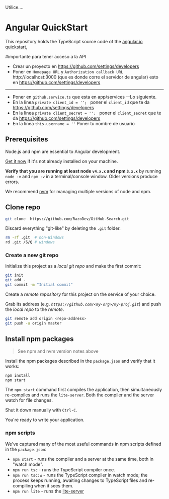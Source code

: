 Utilice....

# Angular QuickStart
This repository holds the TypeScript source code of the [angular.io quickstart](https://angular.io/docs/ts/latest/quickstart.html),

#importante para tener acceso a la API
 * Crear un proyecto en https://github.com/settings/developers
 * Poner en `Homepage URL` y `Authorization callback URL` http://localhost:3000 (que es donde corre el servidor de angular) esto en https://github.com/settings/developers
 ----------------------------------------------------------------------
 * Poner en `github.service.ts` que esta en app/services --Lo siguiente.
 * En la linea  `private client_id = ''; ` poner el `client_id` que te da https://github.com/settings/developers
 * En la linea `private client_secret = ''; ` poner el `client_secret` que te da https://github.com/settings/developers
 * En la linea `this.username = ''` Poner tu nombre de usuario

## Prerequisites

Node.js and npm are essential to Angular development. 
    
<a href="https://docs.npmjs.com/getting-started/installing-node" target="_blank" title="Installing Node.js and updating npm">
Get it now</a> if it's not already installed on your machine.
 
**Verify that you are running at least node `v4.x.x` and npm `3.x.x`**
by running `node -v` and `npm -v` in a terminal/console window.
Older versions produce errors.

We recommend [nvm](https://github.com/creationix/nvm) for managing multiple versions of node and npm.

## Clone repo


```bash
git clone  https://github.com/RazoDev/GitHub-Search.git
```

Discard everything "git-like" by deleting the `.git` folder.
```bash
rm -rf .git  # non-Windows
rd .git /S/Q # windows
```

### Create a new git repo

Initialize this project as a *local git repo* and make the first commit:
```bash
git init
git add .
git commit -m "Initial commit"
```

Create a *remote repository* for this project on the service of your choice.

Grab its address (e.g. *`https://github.com/<my-org>/my-proj.git`*) and push the *local repo* to the *remote*.
```bash
git remote add origin <repo-address>
git push -u origin master
```
## Install npm packages

> See npm and nvm version notes above

Install the npm packages described in the `package.json` and verify that it works:

```bash
npm install
npm start
```

The `npm start` command first compiles the application, 
then simultaneously re-compiles and runs the `lite-server`.
Both the compiler and the server watch for file changes.

Shut it down manually with `Ctrl-C`.

You're ready to write your application.

### npm scripts

We've captured many of the most useful commands in npm scripts defined in the `package.json`:

* `npm start` - runs the compiler and a server at the same time, both in "watch mode".
* `npm run tsc` - runs the TypeScript compiler once.
* `npm run tsc:w` - runs the TypeScript compiler in watch mode; the process keeps running, awaiting changes to TypeScript files and re-compiling when it sees them.
* `npm run lite` - runs the [lite-server](https://www.npmjs.com/package/lite-server)
